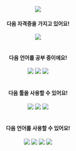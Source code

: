 
<div align="center"> 
<img src="https://capsule-render.vercel.app/api?type=venom&color=auto&height=300&section=header&text=Jun's%20Github&fontSize=90" /> 
</div>

<div id = "main", align = center>

#### 다음 자격증을 가지고 있어요!
<!-- sqld -->
  <img src="https://img.shields.io/badge/SQLD-3876F2?style=for-the-badge&logo=mysql&logoColor=white">
  
#### <br>다음 언어를 공부 중이에요!
<!-- java, javascript 순 -->
  <img src="https://img.shields.io/badge/Java-6DB33F?style=for-the-badge&logo=openjdk&logoColor=white">
  <img src="https://img.shields.io/badge/Spring-6DB33F?style=for-the-badge&logo=spring&logoColor=white">
  <img src="https://img.shields.io/badge/Spring Boot-6DB33F?style=for-the-badge&logo=springboot&logoColor=white">
  
#### <br>다음 툴을 사용할 수 있어요!
 <img src="https://img.shields.io/badge/VS code-007ACC?style=for-the-badge&logo=visualstudiocode&logoColor=white">
 <img src="https://img.shields.io/badge/Intelij-000000?style=for-the-badge&logo=intellijidea&logoColor=#000000"> 
 <img src="https://img.shields.io/badge/Figma-A259FF?style=for-the-badge&logo=figma&logoColor=white">
 
#### <br>다음 언어를 사용할 수 있어요!
 <img src="https://img.shields.io/badge/C-F24E1E?style=for-the-badge&logo=c&logoColor=white">
 <img src = "https://img.shields.io/badge/HTML5-E34F26?style=for-the-badge&logo=html5&logoColor=white">
 <img src = "https://img.shields.io/badge/CSS3-1572B6?style=for-the-badge&logo=css3&logoColor=white">
 <img src = "https://img.shields.io/badge/JavaScript-F7DF1E?style=for-the-badge&logo=JavaScript&logoColor=white">
</div>
